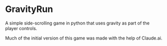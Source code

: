 # GravityRun
A simple side-scrolling game in python that uses gravity as part of the player controls.

Much of the initial version of this game was made with the help of Claude.ai.
